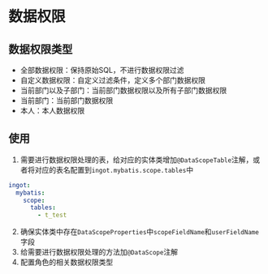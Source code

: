 # 数据权限

## 数据权限类型
 * 全部数据权限：保持原始SQL，不进行数据权限过滤
 * 自定义数据权限：自定义过滤条件，定义多个部门数据权限
 * 当前部门以及子部门：当前部门数据权限以及所有子部门数据权限
 * 当前部门：当前部门数据权限
 * 本人：本人数据权限

## 使用

 1. 需要进行数据权限处理的表，给对应的实体类增加`@DataScopeTable`注解，或者将对应的表名配置到`ingot.mybatis.scope.tables`中
```yaml
ingot:
  mybatis:
    scope:
      tables:
        - t_test
```
 2. 确保实体类中存在`DataScopeProperties`中`scopeFieldName`和`userFieldName`字段
 3. 给需要进行数据权限处理的方法加`@DataScope`注解
 4. 配置角色的相关数据权限类型 